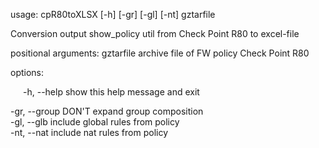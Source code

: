 usage: cpR80toXLSX [-h] [-gr] [-gl] [-nt] gztarfile

Conversion output show_policy util from Check Point R80 to excel-file

positional arguments:
  gztarfile     archive file of FW policy Check Point R80

options:<BR>
<p style="margin-left: 20px">-h, --help    show this help message and exit</p>
-gr, --group  DON'T expand group composition<BR>
-gl, --glb    include global rules from policy<BR>
-nt, --nat    include nat rules from policy
